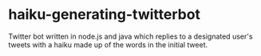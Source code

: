# haiku-generating-twitterbot
Twitter bot written in node.js and java which replies to a designated user's tweets with a haiku made up of the words in the initial tweet.
